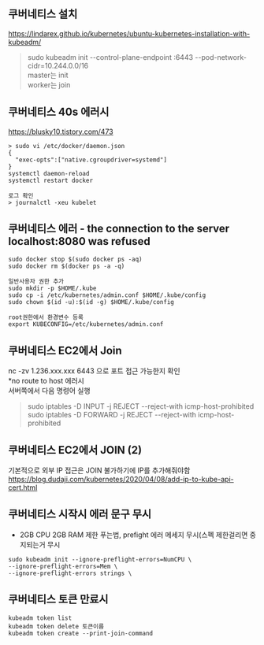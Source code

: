 ## 쿠버네티스 설치  
https://lindarex.github.io/kubernetes/ubuntu-kubernetes-installation-with-kubeadm/    
> sudo kubeadm init --control-plane-endpoint <Master public IP>:6443 --pod-network-cidr=10.244.0.0/16  
master는 init  
worker는 join  

## 쿠버네티스 40s 에러시  
https://blusky10.tistory.com/473  
```
> sudo vi /etc/docker/daemon.json
{
  "exec-opts":["native.cgroupdriver=systemd"]
}
systemctl daemon-reload
systemctl restart docker

로그 확인
> journalctl -xeu kubelet
```

## 쿠버네티스 에러 - the connection to the server localhost:8080 was refused
```
sudo docker stop $(sudo docker ps -aq)
sudo docker rm $(docker ps -a -q) 

일반사용자 권한 추가
sudo mkdir -p $HOME/.kube
sudo cp -i /etc/kubernetes/admin.conf $HOME/.kube/config
sudo chown $(id -u):$(id -g) $HOME/.kube/config

root권한에서 환경변수 등록
export KUBECONFIG=/etc/kubernetes/admin.conf
```

## 쿠버네티스 EC2에서 Join
nc -zv 1.236.xxx.xxx 6443 으로 포트 접근 가능한지 확인  
*no route to host 에러시  
서버쪽에서 다음 명령어 실행  
> sudo iptables -D  INPUT -j REJECT --reject-with icmp-host-prohibited  
> sudo iptables -D  FORWARD -j REJECT --reject-with icmp-host-prohibited  

## 쿠버네티스 EC2에서 JOIN (2)
기본적으로 외부 IP 접근은 JOIN 불가하기에 IP를 추가해줘야함  
https://blog.dudaji.com/kubernetes/2020/04/08/add-ip-to-kube-api-cert.html



## 쿠버네티스 시작시 에러 문구 무시  
- 2GB CPU 2GB RAM 제한 푸는법, prefight 에러 메세지 무시(스펙 제한걸리면 중지되는거 무시  
```
sudo kubeadm init --ignore-preflight-errors=NumCPU \
--ignore-preflight-errors=Mem \
--ignore-preflight-errors strings \
```

## 쿠버네티스 토큰 만료시  
```
kubeadm token list
kubeadm token delete 토큰이름
kubeadm token create --print-join-command
```
